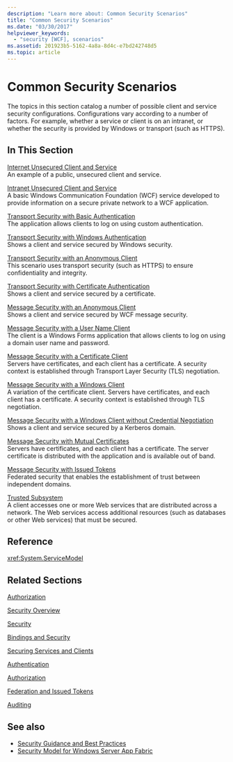 ```yaml
---
description: "Learn more about: Common Security Scenarios"
title: "Common Security Scenarios"
ms.date: "03/30/2017"
helpviewer_keywords: 
  - "security [WCF], scenarios"
ms.assetid: 201923b5-5162-4a8a-8d4c-e7bd242748d5
ms.topic: article
---
```

# Common Security Scenarios

The topics in this section catalog a number of possible client and service security configurations. Configurations vary according to a number of factors. For example, whether a service or client is on an intranet, or whether the security is provided by Windows or transport (such as HTTPS).  
  
## In This Section  

 [Internet Unsecured Client and Service](internet-unsecured-client-and-service.md)  
 An example of a public, unsecured client and service.  
  
 [Intranet Unsecured Client and Service](intranet-unsecured-client-and-service.md)  
 A basic Windows Communication Foundation (WCF) service developed to provide information on a secure private network to a WCF application.  
  
 [Transport Security with Basic Authentication](transport-security-with-basic-authentication.md)  
 The application allows clients to log on using custom authentication.  
  
 [Transport Security with Windows Authentication](transport-security-with-windows-authentication.md)  
 Shows a client and service secured by Windows security.  
  
 [Transport Security with an Anonymous Client](transport-security-with-an-anonymous-client.md)  
 This scenario uses transport security (such as HTTPS) to ensure confidentiality and integrity.  
  
 [Transport Security with Certificate Authentication](transport-security-with-certificate-authentication.md)  
 Shows a client and service secured by a certificate.  
  
 [Message Security with an Anonymous Client](message-security-with-an-anonymous-client.md)  
 Shows a client and service secured by WCF message security.  
  
 [Message Security with a User Name Client](message-security-with-a-user-name-client.md)  
 The client is a Windows Forms application that allows clients to log on using a domain user name and password.  
  
 [Message Security with a Certificate Client](message-security-with-a-certificate-client.md)  
 Servers have certificates, and each client has a certificate. A security context is established through Transport Layer Security (TLS) negotiation.  
  
 [Message Security with a Windows Client](message-security-with-a-windows-client.md)  
 A variation of the certificate client. Servers have certificates, and each client has a certificate. A security context is established through TLS negotiation.  
  
 [Message Security with a Windows Client without Credential Negotiation](message-security-with-a-windows-client-without-credential-negotiation.md)  
 Shows a client and service secured by a Kerberos domain.  
  
 [Message Security with Mutual Certificates](message-security-with-mutual-certificates.md)  
 Servers have certificates, and each client has a certificate. The server certificate is distributed with the application and is available out of band.  
  
 [Message Security with Issued Tokens](message-security-with-issued-tokens.md)  
 Federated security that enables the establishment of trust between independent domains.  
  
 [Trusted Subsystem](trusted-subsystem.md)  
 A client accesses one or more Web services that are distributed across a network. The Web services access additional resources (such as databases or other Web services) that must be secured.  
  
## Reference  

 <xref:System.ServiceModel>  
  
## Related Sections  

 [Authorization](authorization-in-wcf.md)  
  
 [Security Overview](security-overview.md)  
  
 [Security](security.md)  
  
 [Bindings and Security](bindings-and-security.md)  
  
 [Securing Services and Clients](securing-services-and-clients.md)  
  
 [Authentication](authentication-in-wcf.md)  
  
 [Authorization](authorization-in-wcf.md)  
  
 [Federation and Issued Tokens](federation-and-issued-tokens.md)  
  
 [Auditing](auditing-security-events.md)  
  
## See also

- [Security Guidance and Best Practices](security-guidance-and-best-practices.md)
- [Security Model for Windows Server App Fabric](/previous-versions/appfabric/ee677202(v=azure.10))
